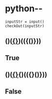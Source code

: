 # python--
```
inputStr = input()
checkOut(inputStr)
```
## ()([{}]())(({[]({[]})()}))
## True
## ()([{}](){)(({}[]({[]})()}))
## False
